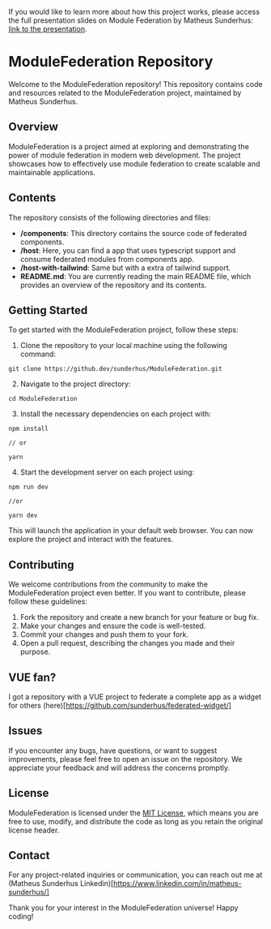 
If you would like to learn more about how this project works, please access the full presentation slides on Module Federation by Matheus Sunderhus: [link to the presentation](https://docs.google.com/presentation/d/1bXXshpq0jnmd4QXg6qbQqfRmoDaAaxM-/edit?usp=sharing&ouid=110864499631377685137&rtpof=true&sd=true).


# ModuleFederation Repository

Welcome to the ModuleFederation repository! This repository contains code and resources related to the ModuleFederation project, maintained by Matheus Sunderhus.

## Overview

ModuleFederation is a project aimed at exploring and demonstrating the power of module federation in modern web development. The project showcases how to effectively use module federation to create scalable and maintainable applications.

## Contents

The repository consists of the following directories and files:

- **/components**: This directory contains the source code of federated components.
- **/host**: Here, you can find a app that uses typescript support and consume federated modules from components app.
- **/host-with-tailwind**: Same but with a extra of tailwind support.
- **README.md**: You are currently reading the main README file, which provides an overview of the repository and its contents.

## Getting Started

To get started with the ModuleFederation project, follow these steps:

1. Clone the repository to your local machine using the following command:

```
git clone https://github.dev/sunderhus/ModuleFederation.git
```

2. Navigate to the project directory:

```
cd ModuleFederation
```

3. Install the necessary dependencies on each project with:

```
npm install

// or

yarn
```

4. Start the development server on each project using:

```
npm run dev

//or 

yarn dev
```

This will launch the application in your default web browser. You can now explore the project and interact with the features.

## Contributing

We welcome contributions from the community to make the ModuleFederation project even better. If you want to contribute, please follow these guidelines:

1. Fork the repository and create a new branch for your feature or bug fix.
2. Make your changes and ensure the code is well-tested.
3. Commit your changes and push them to your fork.
4. Open a pull request, describing the changes you made and their purpose.

## VUE fan?
I got a repository with a VUE project to federate a complete app as a widget for others (here)[https://github.com/sunderhus/federated-widget/]

## Issues

If you encounter any bugs, have questions, or want to suggest improvements, please feel free to open an issue on the repository. We appreciate your feedback and will address the concerns promptly.

## License

ModuleFederation is licensed under the [MIT License](LICENSE.md), which means you are free to use, modify, and distribute the code as long as you retain the original license header.

## Contact

For any project-related inquiries or communication, you can reach out me at (Matheus Sunderhus Linkedin)[https://www.linkedin.com/in/matheus-sunderhus/]

Thank you for your interest in the ModuleFederation universe! Happy coding!